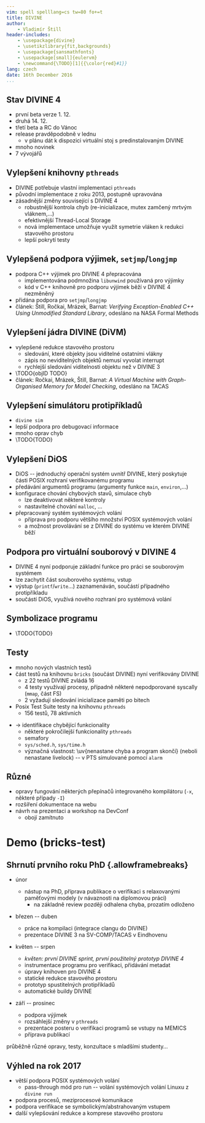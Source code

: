 ```yaml
---
vim: spell spelllang=cs tw=80 fo+=t
title: DIVINE
author:
    - Vladimír Štill
header-includes:
    - \usepackage{divine}
    - \usetikzlibrary{fit,backgrounds}
    - \usepackage{sansmathfonts}
    - \usepackage[small]{eulervm}
    - \newcommand{\TODO}[1]{{\color{red}#1}}
lang: czech
date: 16th December 2016
...
```


## Stav DIVINE 4

*   první beta verze 1. 12.
*   druhá 14. 12.
*   třetí beta a RC do Vánoc
*   release pravděpodobně v lednu
    *   v plánu dát k dispozici virtuální stoj s predinstalovaným DIVINE
*   mnoho novinek
*   7 vývojářů

## Vylepšení knihovny `pthreads`

*   DIVINE potřebuje vlastní implementaci `pthreads`
*   původní implementace z roku 2013, postupně upravována
*   zásadnější změny související s DIVINE 4
    *   robustnější kontrola chyb (re-inicializace, mutex zamčený mrtvým
        vláknem,…)
    *   efektivnější Thread-Local Storage
    *   nová implementace umožňuje využít symetrie vláken k redukci stavového
        prostoru
    *   lepší pokrytí testy

## Vylepšená podpora výjimek, `setjmp`/`longjmp`

*   podpora C++ výjimek pro DIVINE 4 přepracována
    *   implementována podmnožina `libunwind` používaná pro výjimky
    *   kód v C++ knihovně pro podporu výjimek běží v DIVINE 4 nezměněný
*   přidána podpora pro `setjmp`/`longjmp`
*   článek: Štill, Ročkai, Mrázek, Barnat: *Verifying Exception-Enabled C++ Using
    Unmodified Standard Library*, odesláno na NASA Formal Methods

## Vylepšení jádra DIVINE (DiVM)

*   vylepšené redukce stavového prostoru
    *   sledování, které objekty jsou viditelné ostatními vlákny
    *   zápis no neviditelných objektů nemusí vyvolat interrupt
    *   rychlejší sledování viditelnosti objektu než v DIVINE 3
*   \TODO{objID TODO}
*   článek: Ročkai, Mrázek, Štill, Barnat: *A Virtual Machine with
    Graph-Organised Memory for Model Checking*, odesláno na TACAS

## Vylepšení simulátoru protipříkladů

*   `divine sim`
*   lepší podpora pro debugovací informace
*   mnoho oprav chyb
*   \TODO{TODO}

## Vylepšení DiOS

*   DiOS -- jednoduchý operační systém uvnitř DIVINE, který poskytuje části
    POSIX rozhraní verifikovanému programu
*   předávání argumentů programu (argumenty funkce `main`, `environ`,…)
*   konfigurace chování chybových stavů, simulace chyb
    *   lze deaktivovat některé kontroly
    *   nastavitelné chování `malloc`, …
*   přepracovaný systém systémových volání
    *   příprava pro podporu většího množství POSIX systémových volání
    *   a možnost provolávání se z DIVINE do systému ve kterém DIVINE běží

## Podpora pro virtuální souborový v DIVINE 4

*   DIVINE 4 nyní podporuje základní funkce pro práci se souborovým systémem
*   lze zachytit část souborového systému, vstup
*   výstup (`printf`/`write`…) zaznamenáván, součástí případného protipříkladu
*   součástí DiOS, využívá nového rozhraní pro systémová volání

## Symbolizace programu

*   \TODO{TODO}

## Testy

-   mnoho nových vlastních testů
-   část testů na knihovnu `bricks` (součást DIVINE) nyní verifikovány DIVINE
    *   z 22 testů DIVINE zvládá 16
    *   4 testy využívají procesy, případně některé nepodporované
        syscally (`mmap`, část FS)
    *   2 vyžadují sledování inicializace paměti po bitech
-   Posix Test Suite testy na knihovnu `pthreads`
    *   156 testů, 78 aktivních
*   $\rightarrow$ identifikace chybějící funkcionality
    *   některé pokročilejší funkcionality `pthreads`
    *   semafory
    *   `sys/sched.h`, `sys/time.h`
    *   význačná vlastnost: \uv{nenastane chyba a program skončí} (neboli
        nenastane livelock) -- v PTS simulované pomocí `alarm`

## Různé

*   opravy fungování některých přepínačů integrovaného kompilátoru (`-x`,
    některé případy `-I`)
*   rozšíření dokumentace na webu
*   návrh na prezentaci a workshop na DevConf
    *   obojí zamítnuto

# Demo (bricks-test)

## Shrnutí prvního roku PhD {.allowframebreaks}

*   únor
    *   nástup na PhD, příprava publikace o verifikaci s relaxovanými paměťovými
        modely (v návaznosti na diplomovou práci)
        *   na základně review později odhalena chyba, prozatím odloženo
*   březen -- duben
    *   práce na kompilaci (integrace clangu do DIVINE)
    *   prezentace DIVINE 3 na SV-COMP/TACAS v Eindhovenu
*   květen -- srpen
    *   *květen: první DIVINE sprint, první použitelný prototyp DIVINE 4*
    *   instrumentace programu pro verifikaci, přidávání metadat
    *   úpravy knihoven pro DIVINE 4
    *   statické redukce stavového prostoru
    *   prototyp spustitelných protipříkladů
    *   automatické buildy DIVINE

*   září -- prosinec
    *   podpora výjimek
    *   rozsáhlejší změny v `pthreads`
    *   prezentace posteru o verifikaci programů se vstupy na MEMICS
    *   příprava publikací

průběžně různé opravy, testy, konzultace s mladšími studenty…

## Výhled na rok 2017

*   větší podpora POSIX systémových volání
    *   pass-through mód pro run -- volání systémových volání Linuxu z `divine
        run`
*   podpora procesů, meziprocesové komunikace
*   podpora verifikace se symbolickým/abstrahovaným vstupem
*   další vylepšování redukce a komprese stavového prostoru
